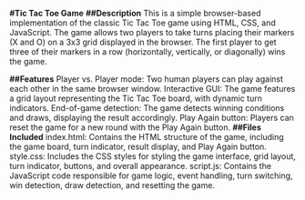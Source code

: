 **#Tic Tac Toe Game**
**##Description**
This is a simple browser-based implementation of the classic Tic Tac Toe game using HTML, CSS, and JavaScript. The game allows two players to take turns placing their markers (X and O) on a 3x3 grid displayed in the browser. The first player to get three of their markers in a row (horizontally, vertically, or diagonally) wins the game.

**##Features**
Player vs. Player mode: Two human players can play against each other in the same browser window.
Interactive GUI: The game features a grid layout representing the Tic Tac Toe board, with dynamic turn indicators.
End-of-game detection: The game detects winning conditions and draws, displaying the result accordingly.
Play Again button: Players can reset the game for a new round with the Play Again button.
**##Files Included**
index.html: Contains the HTML structure of the game, including the game board, turn indicator, result display, and Play Again button.
style.css: Includes the CSS styles for styling the game interface, grid layout, turn indicator, buttons, and overall appearance.
script.js: Contains the JavaScript code responsible for game logic, event handling, turn switching, win detection, draw detection, and resetting the game.
